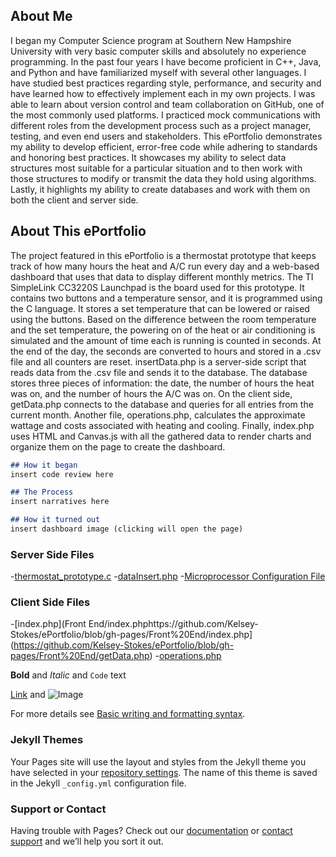 ## About Me

I began my Computer Science program at Southern New Hampshire University with very basic computer skills and absolutely no experience programming. In the past four years I have become proficient in C++, Java, and Python and have familiarized myself with several other languages. I have studied best practices regarding style, performance, and security and have learned how to effectively implement each in my own projects. I was able to learn about version control and team collaboration on GitHub, one of the most commonly used platforms. I practiced mock communications with different roles from the development process such as a project manager, testing, and even end users and stakeholders. 
This ePortfolio demonstrates my ability to develop efficient, error-free code while adhering to standards and honoring best practices. It showcases my ability to select data structures most suitable for a particular situation and to then work with those structures to modify or transmit the data they hold using algorithms. Lastly, it highlights my ability to create databases and work with them on both the client and server side.

## About This ePortfolio
The project featured in this ePortfolio is a thermostat prototype that keeps track of how many hours the heat and A/C run every day and a web-based dashboard that uses that data to display different monthly metrics. The TI SimpleLink CC3220S Launchpad is the board used for this prototype. It contains two buttons and a temperature sensor, and it is programmed using the C language. It stores a set temperature that can be lowered or raised using the buttons. Based on the difference between the room temperature and the set temperature, the powering on of the heat or air conditioning is simulated and the amount of time each is running is counted in seconds. At the end of the day, the seconds are converted to hours and stored in a .csv file and all counters are reset.
insertData.php is a server-side script that reads data from the .csv file and sends it to the database. The database stores three pieces of information: the date, the number of hours the heat was on, and the number of hours the A/C was on. On the client side, getData.php connects to the database and queries for all entries from the current month. Another file, operations.php, calculates the approximate wattage and costs associated with heating and cooling. Finally, index.php uses HTML and Canvas.js with all the gathered data to render charts and organize them on the page to create the dashboard.

```markdown
## How it began
insert code review here

## The Process
insert narratives here

## How it turned out
insert dashboard image (clicking will open the page)
```
### Server Side Files
-[thermostat_prototype.c](https://github.com/Kelsey-Stokes/ePortfolio/blob/gh-pages/Back%20End/Thermostat_Prototype/thermostat_prototype.c)
-[dataInsert.php](https://github.com/Kelsey-Stokes/ePortfolio/blob/gh-pages/Back%20End/dataInsert.php)
-[Microprocessor Configuration File](https://github.com/Kelsey-Stokes/ePortfolio/blob/gh-pages/Back%20End/Thermostat_Prototype/gpiointerrupt.syscfg)

### Client Side Files
-[index.php](Front End/index.phphttps://github.com/Kelsey-Stokes/ePortfolio/blob/gh-pages/Front%20End/index.php](https://github.com/Kelsey-Stokes/ePortfolio/blob/gh-pages/Front%20End/getData.php)
-[operations.php](https://github.com/Kelsey-Stokes/ePortfolio/blob/gh-pages/Front%20End/operations.php)


**Bold** and _Italic_ and `Code` text

[Link](url) and ![Image](src)


For more details see [Basic writing and formatting syntax](https://docs.github.com/en/github/writing-on-github/getting-started-with-writing-and-formatting-on-github/basic-writing-and-formatting-syntax).

### Jekyll Themes

Your Pages site will use the layout and styles from the Jekyll theme you have selected in your [repository settings](https://github.com/Kelsey-Wyer/ePortfolio/settings/pages). The name of this theme is saved in the Jekyll `_config.yml` configuration file.

### Support or Contact

Having trouble with Pages? Check out our [documentation](https://docs.github.com/categories/github-pages-basics/) or [contact support](https://support.github.com/contact) and we’ll help you sort it out.
